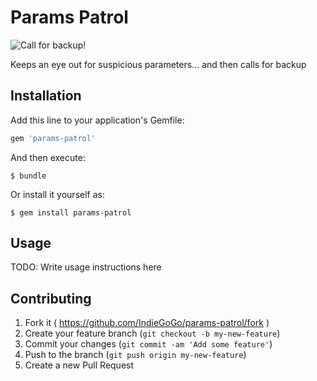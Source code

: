 # Params Patrol

![Call for backup!](http://www.security-guard.ca/wp-content/uploads/2015/01/security-guard-patrol-service.jpg)

Keeps an eye out for suspicious parameters... and then calls for backup

## Installation

Add this line to your application's Gemfile:

```ruby
gem 'params-patrol'
```

And then execute:

    $ bundle

Or install it yourself as:

    $ gem install params-patrol

## Usage

TODO: Write usage instructions here

## Contributing

1. Fork it ( https://github.com/IndieGoGo/params-patrol/fork )
2. Create your feature branch (`git checkout -b my-new-feature`)
3. Commit your changes (`git commit -am 'Add some feature'`)
4. Push to the branch (`git push origin my-new-feature`)
5. Create a new Pull Request
